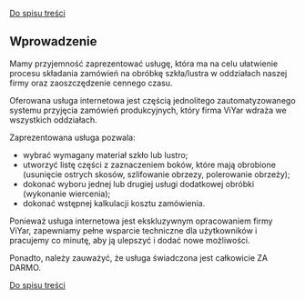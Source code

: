 [Do spisu treści](/service/doc/?cid=steklo)
## Wprowadzenie

Mamy przyjemność zaprezentować usługę, która ma na celu ułatwienie procesu składania zamówień na obróbkę szkła/lustra w oddziałach naszej firmy oraz zaoszczędzenie cennego czasu.

Oferowana usługa internetowa jest częścią jednolitego zautomatyzowanego systemu przyjęcia zamówień produkcyjnych, który firma ViYar wdraża we wszystkich oddziałach.

Zaprezentowana usługa pozwala:

+ wybrać wymagany materiał szkło lub lustro;
+ utworzyć listę części z zaznaczeniem boków, które mają obrobione (usunięcie ostrych skosów, szlifowanie obrzezy, polerowanie obrzeży);
+ dokonać wyboru jednej lub drugiej usługi dodatkowej obróbki (wykonanie wiercenia);
+ dokonać wstępnej kalkulacji kosztu zamówienia.

Ponieważ usługa internetowa jest ekskluzywnym opracowaniem firmy ViYar, zapewniamy pełne wsparcie techniczne dla użytkowników i pracujemy co minutę, aby ją ulepszyć i dodać nowe możliwości.

Ponadto, należy zauważyć, że usługa świadczona jest całkowicie ZA DARMO.

[Do spisu treści](/service/doc/?cid=steklo)